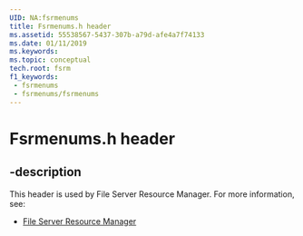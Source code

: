 ```yaml
---
UID: NA:fsrmenums
title: Fsrmenums.h header
ms.assetid: 55538567-5437-307b-a79d-afe4a7f74133
ms.date: 01/11/2019
ms.keywords: 
ms.topic: conceptual
tech.root: fsrm
f1_keywords:
 - fsrmenums
 - fsrmenums/fsrmenums
---
```


# Fsrmenums.h header


## -description

This header is used by File Server Resource Manager. For more information, see:

- [File Server Resource Manager](../_fsrm/index.md)

